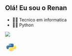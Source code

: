 ## Olá! Eu sou o Renan

  - 👨‍🎓 Tecnico em informatica
  - 👨‍💻 Python
 <div>
  <a href="https://github.com/Renanka">
  <img height="180em" src="https://github-readme-stats.vercel.app/api?username=Renanka&show_icons=true&theme=dark&include_all_commits=true&count_private=true"/>
</div>
  <div style="display: inline_block"><br>
  <img align="center" alt="Renan-Python" height="30" width="40" src="https://raw.githubusercontent.com/devicons/devicon/master/icons/python/python-original.svg">
  
</div>
 
 
